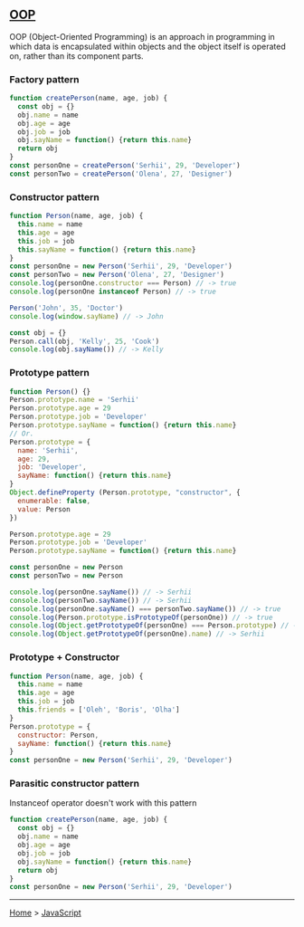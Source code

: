 ## [OOP](https://en.wikipedia.org/wiki/Object-oriented_programming)

OOP (Object-Oriented Programming) is an approach in programming in which data is encapsulated within objects and the object itself is operated on, rather than its component parts.

### Factory pattern
```javascript
function createPerson(name, age, job) {
  const obj = {}
  obj.name = name
  obj.age = age
  obj.job = job
  obj.sayName = function() {return this.name}
  return obj
}
const personOne = createPerson('Serhii', 29, 'Developer')
const personTwo = createPerson('Olena', 27, 'Designer')
```

### Constructor pattern
```javascript
function Person(name, age, job) {
  this.name = name
  this.age = age
  this.job = job
  this.sayName = function() {return this.name}
}
const personOne = new Person('Serhii', 29, 'Developer')
const personTwo = new Person('Olena', 27, 'Designer')
console.log(personOne.constructor === Person) // -> true
console.log(personOne instanceof Person) // -> true

Person('John', 35, 'Doctor')
console.log(window.sayName) // -> John

const obj = {}
Person.call(obj, 'Kelly', 25, 'Cook')
console.log(obj.sayName()) // -> Kelly
```

### Prototype pattern
```javascript
function Person() {}
Person.prototype.name = 'Serhii'
Person.prototype.age = 29
Person.prototype.job = 'Developer'
Person.prototype.sayName = function() {return this.name}
// Or.
Person.prototype = {
  name: 'Serhii',
  age: 29,
  job: 'Developer',
  sayName: function() {return this.name}
}
Object.defineProperty (Person.prototype, "constructor", {
  enumerable: false,
  value: Person
})

Person.prototype.age = 29
Person.prototype.job = 'Developer'
Person.prototype.sayName = function() {return this.name}

const personOne = new Person
const personTwo = new Person

console.log(personOne.sayName()) // -> Serhii
console.log(personTwo.sayName()) // -> Serhii
console.log(personOne.sayName() === personTwo.sayName()) // -> true
console.log(Person.prototype.isPrototypeOf(personOne)) // -> true
console.log(Object.getPrototypeOf(personOne) === Person.prototype) // -> true
console.log(Object.getPrototypeOf(personOne).name) // -> Serhii
```

### Prototype + Constructor
```javascript
function Person(name, age, job) {
  this.name = name
  this.age = age
  this.job = job
  this.friends = ['Oleh', 'Boris', 'Olha']
}
Person.prototype = {
  constructor: Person,
  sayName: function() {return this.name}
}
const personOne = new Person('Serhii', 29, 'Developer')
```

### Parasitic constructor pattern
Instanceof operator doesn't work with this pattern
```javascript
function createPerson(name, age, job) {
  const obj = {}
  obj.name = name
  obj.age = age
  obj.job = job
  obj.sayName = function() {return this.name}
  return obj
}
const personOne = new Person('Serhii', 29, 'Developer')
```



---
[Home](/README.md) > [JavaScript](javascript.md)